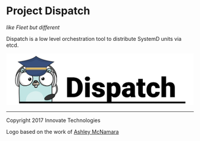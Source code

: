 Project Dispatch
===
*like Fleet but different*

Dispatch is a low level orchestration tool to distribute SystemD units via etcd.

![Dispatch logo](resources/images/logo.png)


---
Copyright 2017 Innovate Technologies

Logo based on the work of [Ashley McNamara](https://twitter.com/ashleymcnamara)